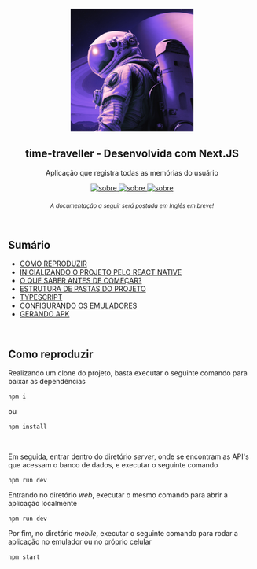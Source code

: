 <p align="center">
  <img src="web/src/app/icon.png" height="250">
  <h2 align="center">time-traveller - Desenvolvida com Next.JS</h2>
  <p align="center">Aplicação que registra todas as memórias do usuário<p>
  
  <p align="center">
    <a href="https://www.instagram.com/react_100native/">
    	<img src="https://img.shields.io/badge/-My_Instagram-blue" alt="sobre" />
    </a>
    <a href="https://www.linkedin.com/in/luis-gusta-oliveira/">
    	<img src="https://img.shields.io/badge/-My_Linkedin-blue" alt="sobre" />
    </a>
    <a href="https://web.dio.me/users/LGustta13">
    	<img src="https://img.shields.io/badge/-My%20DIO%20Profile-blue" alt="sobre" />
    </a>
  </p>
</p>

<p align="center">
	<sub>
		<i>A documentação a seguir será postada em Inglês em breve!</i>
	</sub>
</p>

<br>

## Sumário

- [COMO REPRODUZIR](#Funcionamento)
- [INICIALIZANDO O PROJETO PELO REACT NATIVE](#Inicio)
- [O QUE SABER ANTES DE COMEÇAR?](#Saber)
- [ESTRUTURA DE PASTAS DO PROJETO](#Estrutura)
- [TYPESCRIPT](#Type)
- [CONFIGURANDO OS EMULADORES](#Emulador)
- [GERANDO APK](#Apk)

<br>

<div id='Funcionamento'/>
	
## Como reproduzir
	
Realizando um clone do projeto, basta executar o seguinte comando para baixar as dependências

```
npm i
```
ou
```
npm install
```
<br>

Em seguida, entrar dentro do diretório _server_, onde se encontram as API's que acessam o banco de dados, e executar o seguinte comando

```
npm run dev
```
Entrando no diretório _web_, executar o mesmo comando para abrir a aplicação localmente

```
npm run dev
```
Por fim, no diretório _mobile_, executar o seguinte comando para rodar a aplicação no emulador ou no próprio celular

```
npm start
```

